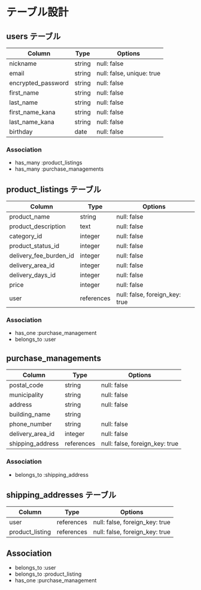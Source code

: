 # テーブル設計

## users テーブル

| Column             | Type   | Options                   |
| ------------------ | ------ | ------------------------- |
| nickname           | string | null: false               |
| email              | string | null: false, unique: true |
| encrypted_password | string | null: false               |
| first_name         | string | null: false               |
| last_name          | string | null: false               |
| first_name_kana    | string | null: false               |
| last_name_kana     | string | null: false               |
| birthday           | date   | null: false               |

### Association

- has_many :product_listings
- has_many :purchase_managements

## product_listings テーブル

| Column                 | Type       | Options                        |
| ---------------------- | ---------- | ------------------------------ |
| product_name           | string     | null: false                    |
| product_description    | text       | null: false                    |
| category_id            | integer    | null: false                    | 
| product_status_id      | integer    | null: false                    |
| delivery_fee_burden_id | integer    | null: false                    |
| delivery_area_id       | integer    | null: false                    |
| delivery_days_id       | integer    | null: false                    |
| price                  | integer    | null: false                    |
| user                   | references | null: false, foreign_key: true |

### Association

- has_one   :purchase_management
- belongs_to :user

## purchase_managements

| Column             | Type       | Options                        |
| ------------------ | ---------- | ------------------------------ |
| postal_code        | string     | null: false                    |
| municipality       | string     | null: false                    |
| address            | string     | null: false                    |
| building_name      | string     |                                |
| phone_number       | string     | null: false                    |
| delivery_area_id   | integer    | null: false                    |
| shipping_address   | references | null: false, foreign_key: true |

### Association

- belongs_to :shipping_address

## shipping_addresses テーブル

| Column          | Type       | Options                        |
| --------------- | ---------- | ------------------------------ |
| user            | references | null: false, foreign_key: true |
| product_listing | references | null: false, foreign_key: true |

## Association

- belongs_to :user
- belongs_to :product_listing
- has_one    :purchase_management